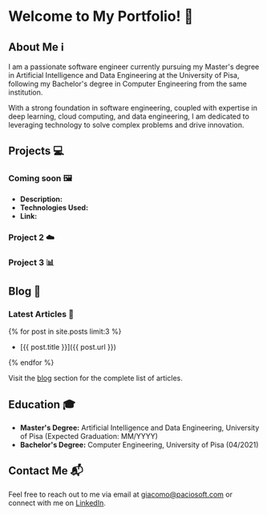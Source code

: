 # Welcome to My Portfolio! 🚀

## About Me ℹ️
I am a passionate software engineer currently pursuing my Master's degree in Artificial Intelligence and Data Engineering at the University of Pisa, following my Bachelor's degree in Computer Engineering from the same institution. 

With a strong foundation in software engineering, coupled with expertise in deep learning, cloud computing, and data engineering, I am dedicated to leveraging technology to solve complex problems and drive innovation.

## Projects 💻

### Coming soon 🖼️
- **Description:** 
- **Technologies Used:** 
- **Link:** 

### Project 2 ☁️

### Project 3 📊


## Blog 📝

### Latest Articles 📰

{% for post in site.posts  limit:3 %}

- [{{ post.title }}]({{ post.url }})

{% endfor %}

Visit the [blog](/blog) section for the complete list of articles.

## Education 🎓
- **Master's Degree:** Artificial Intelligence and Data Engineering, University of Pisa (Expected Graduation: MM/YYYY)
- **Bachelor's Degree:** Computer Engineering, University of Pisa (04/2021)

## Contact Me 📬
Feel free to reach out to me via email at [giacomo@paciosoft.com](mailto:giacomo@paciosoft.com) or connect with me on [LinkedIn](https://dronesimulator.it/r/my-linkedin).